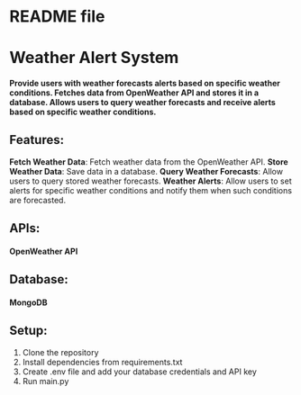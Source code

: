 # README file

# Weather Alert System
#### Provide users with weather forecasts alerts based on specific weather conditions. Fetches data from OpenWeather API and stores it in a database. Allows users to query weather forecasts and receive alerts based on specific weather conditions.

## Features: 
**Fetch Weather Data**: Fetch weather data from the OpenWeather API.
**Store Weather Data**: Save data in a database.
**Query Weather Forecasts**: Allow users to query stored weather forecasts. 
**Weather Alerts**: Allow users to set alerts for specific weather conditions and notify them when such conditions are forecasted.

## APIs: 
#### OpenWeather API

## Database: 
#### MongoDB

## Setup:
1. Clone the repository
2. Install dependencies from requirements.txt
3. Create .env file and add your database credentials and API key
4. Run main.py